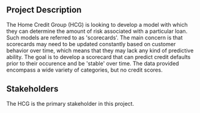 ## Project Description
The Home Credit Group (HCG) is looking to develop a model with which they can determine the amount of risk associated with a particular loan. Such models are referred to as 'scorecards'. The main concern is that scorecards may need to be updated constantly based on customer behavior over time, which means that they may lack any kind of predictive ability. The goal is to develop a scorecard that can predict credit defaults prior to their occurence and be 'stable' over time. The data provided encompass a wide variety of categories, but no credit scores.

## Stakeholders
The HCG is the primary stakeholder in this project. 
